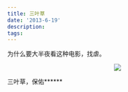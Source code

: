 ```yaml
---
title: 三叶草
date: '2013-6-19'
description: 
tags: 
---
```

<p>为什么要大半夜看这种电影，找虐。</p>
<center><img src="{{urls.media}}/psu.jpg"/></center>
<p>三叶草，保佑******</p>